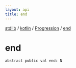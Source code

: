 ```yaml
---
layout: api
title: end
---
```

[stdlib](../../index.html) / [kotlin](../index.html) / [Progression](index.html) / [end](end.html)

# end

```
abstract public val end: N
```
